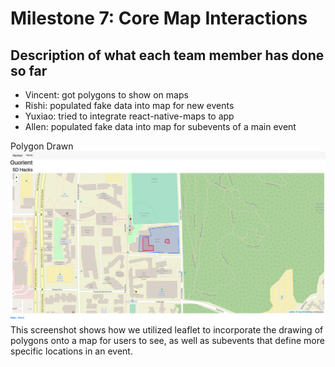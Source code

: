 # Milestone 7: Core Map Interactions

## Description of what each team member has done so far

* Vincent: got polygons to show on maps 
* Rishi: populated fake data into map for new events
* Yuxiao: tried to integrate react-native-maps to app
* Allen: populated fake data into map for subevents of a main event

Polygon Drawn
![polygonscreenshot](/images/M7-polygon-screenshot.png)
This screenshot shows how we utilized leaflet to incorporate the drawing of polygons onto a map for users to see, as well as subevents that define more specific locations in an event. 

